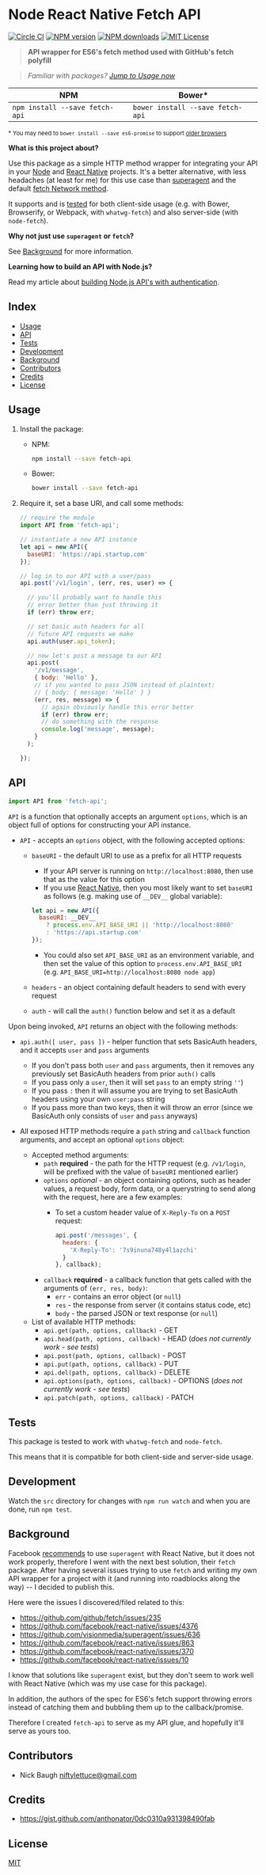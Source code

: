 
# Node React Native Fetch API

[![Circle CI][circle-ci-image]][circle-ci-url]
[![NPM version][npm-image]][npm-url]
[![NPM downloads][npm-downloads]][npm-url]
[![MIT License][license-image]][license-url]

> **API wrapper for ES6's fetch method used with GitHub's fetch polyfill**

> _Familiar with packages?  [Jump to Usage now](#usage)_

NPM | Bower\*
--- | -------
`npm install --save fetch-api` | `bower install --save fetch-api`

<small>\* You may need to `bower install --save es6-promise` to support [older browsers][older-browsers]</small>

**What is this project about?**

Use this package as a simple HTTP method wrapper for integrating your API in your [Node][nodejs] and [React Native][react-native] projects.  It's a better alternative, with less headaches (at least for me) for this use case than [superagent][superagent] and the default [fetch Network method][fetch-network-method].

It supports and is [tested](#Tests) for both client-side usage (e.g. with Bower, Browserify, or Webpack, with `whatwg-fetch`) and also server-side (with `node-fetch`).

**Why not just use `superagent` or `fetch`?**

See [Background](#background) for more information.

**Learning how to build an API with Node.js?**

Read my article about [building Node.js API's with authentication][blog-article].


## Index

* [Usage](#usage)
* [API](#api)
* [Tests](#tests)
* [Development](#development)
* [Background](#background)
* [Contributors](#contributors)
* [Credits](#credits)
* [License](#license)


## Usage

1. Install the package:
    * NPM:

        ```bash
        npm install --save fetch-api
        ```
    * Bower:

        ```bash
        bower install --save fetch-api
        ```

2. Require it, set a base URI, and call some methods:

    ```js
    // require the module
    import API from 'fetch-api';

    // instantiate a new API instance
    let api = new API({
      baseURI: 'https://api.startup.com'
    });

    // log in to our API with a user/pass
    api.post('/v1/login', (err, res, user) => {

      // you'll probably want to handle this
      // error better than just throwing it
      if (err) throw err;

      // set basic auth headers for all
      // future API requests we make
      api.auth(user.api_token);

      // now let's post a message to our API
      api.post(
        '/v1/message',
        { body: 'Hello' },
        // if you wanted to pass JSON instead of plaintext:
        // { body: { message: 'Hello' } }
        (err, res, message) => {
          // again obviously handle this error better
          if (err) throw err;
          // do something with the response
          console.log('message', message);
        }
      );

    });
    ```


## API

```js
import API from 'fetch-api';
```

`API` is a function that optionally accepts an argument `options`, which is an object full of options for constructing your API instance.

* `API` - accepts an `options` object, with the following accepted options:

    * `baseURI` - the default URI to use as a prefix for all HTTP requests
        * If your API server is running on `http://localhost:8080`, then use that as the value for this option
        * If you use [React Native][react-native], then you most likely want to set `baseURI` as follows (e.g. making use of `__DEV__` global variable):

        ```js
        let api = new API({
          baseURI: __DEV__
            ? process.env.API_BASE_URI || 'http://localhost:8080'
            : 'https://api.startup.com'
        });
        ```

        * You could also set `API_BASE_URI` as an environment variable, and then set the value of this option to `process.env.API_BASE_URI` (e.g. `API_BASE_URI=http://localhost:8080 node app`)

    * `headers` - an object containing default headers to send with every request
    * `auth` - will call the `auth()` function below and set it as a default

Upon being invoked, `API` returns an object with the following methods:

* `api.auth([ user, pass ])` - helper function that sets BasicAuth headers, and it accepts `user` and `pass` arguments

    * If you don't pass both `user` and `pass` arguments, then it removes any previously set BasicAuth headers from prior `auth()` calls
    * If you pass only a `user`, then it will set `pass` to an empty string `''`)
    * If you pass `:` then it will assume you are trying to set BasicAuth headers using your own `user:pass` string
    * If you pass more than two keys, then it will throw an error (since we BasicAuth only consists of `user` and `pass` anyways)

* All exposed HTTP methods require a `path` string and `callback` function arguments, and accept an optional `options` object:
    * Accepted method arguments:
        * `path` **required** - the path for the HTTP request (e.g. `/v1/login`, will be prefixed with the value of `baseURI` mentioned earlier)
        * `options` _optional_ - an object containing options, such as header values, a request body, form data, or a querystring to send along with the request, here are a few examples:
            * To set a custom header value of `X-Reply-To` on a `POST` request:

                ```js
                api.post('/messages', {
                  headers: {
                    'X-Reply-To': '7s9inuna748y4l1azchi'
                  }
                }, callback);
                ```
        * `callback` **required** - a callback function that gets called with the  arguments of `(err, res, body)`:
            *  `err` - contains an error object (or `null`)
            *  `res` - the response from server (it contains status code, etc)
            *  `body` - the parsed JSON or text response (or `null`)
    * List of available HTTP methods:
        * `api.get(path, options, callback)` - GET
        * `api.head(path, options, callback)` - HEAD (*does not currently work - see tests*)
        * `api.post(path, options, callback)` - POST
        * `api.put(path, options, callback)` - PUT
        * `api.del(path, options, callback)` - DELETE
        * `api.options(path, options, callback)` - OPTIONS (*does not currently work - see tests*)
        * `api.patch(path, options, callback)` - PATCH


## Tests

This package is tested to work with `whatwg-fetch` and `node-fetch`.

This means that it is compatible for both client-side and server-side usage.


## Development

Watch the `src` directory for changes with `npm run watch` and when you are done, run `npm test`.


## Background

Facebook [recommends][facebook-recommends] to use `superagent` with React Native, but it does not work properly, therefore I went with the next best solution, their `fetch` package.  After having several issues trying to use `fetch` and writing my own API wrapper for a project with it (and running into roadblocks along the way) -- I decided to publish this.

Here were the issues I discovered/filed related to this:
* <https://github.com/github/fetch/issues/235>
* <https://github.com/facebook/react-native/issues/4376>
* <https://github.com/visionmedia/superagent/issues/636>
* <https://github.com/facebook/react-native/issues/863>
* <https://github.com/facebook/react-native/issues/370>
* <https://github.com/facebook/react-native/issues/10>

I know that solutions like `superagent` exist, but they don't seem to work well with React Native (which was my use case for this package).

In addition, the authors of the spec for ES6's fetch support throwing errors instead of catching them and bubbling them up to the callback/promise.

Therefore I created `fetch-api` to serve as my API glue, and hopefully it'll serve as yours too.


## Contributors

* Nick Baugh <niftylettuce@gmail.com>

## Credits

* <https://gist.github.com/anthonator/0dc0310a931398490fab>

## License

[MIT][license-url]


[facebook-recommends]: https://facebook.github.io/react-native/docs/network.html
[blog-article]: http://niftylettuce.com/posts/nodejs-auth-google-facebook-ios-android-eskimo/
[license-image]: http://img.shields.io/badge/license-MIT-blue.svg?style=flat
[license-url]: LICENSE
[nodejs]: https://nodejs.org
[react-native]: https://facebook.github.io/react-native
[superagent]: https://github.com/visionmedia/superagent
[fetch-network-method]: https://facebook.github.io/react-native/docs/network.html#fetch
[older-browsers]: http://caniuse.com/#feat=promises
[npm-image]: http://img.shields.io/npm/v/fetch-api.svg?style=flat
[npm-url]: https://npmjs.org/package/fetch-api
[npm-downloads]: http://img.shields.io/npm/dm/fetch-api.svg?style=flat
[circle-ci-image]: https://circleci.com/gh/niftylettuce/node-react-native-fetch-api.svg?style=svg
[circle-ci-url]: https://circleci.com/gh/niftylettuce/node-react-native-fetch-api
